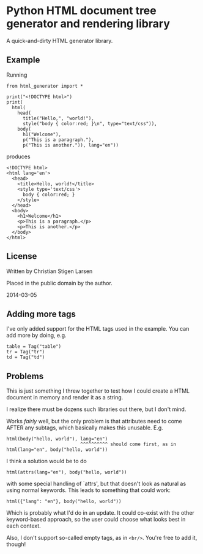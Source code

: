 Python HTML document tree generator and rendering library
=========================================================

A quick-and-dirty HTML generator library.

Example
-------

Running

    from html_generator import *

    print("<!DOCTYPE html>")
    print(
      html(
        head(
          title("Hello,", "world!"),
          style("body { color:red; }\n", type="text/css")),
        body(
          h1("Welcome"),
          p("This is a paragraph."),
          p("This is another.")), lang="en"))

produces

    <!DOCTYPE html>
    <html lang='en'>
      <head>
        <title>Hello, world!</title>
        <style type='text/css'>
          body { color:red; }
        </style>
      </head>
      <body>
        <h1>Welcome</h1>
        <p>This is a paragraph.</p>
        <p>This is another.</p>
      </body>
    </html>

License
-------
Written by Christian Stigen Larsen

Placed in the public domain by the author.

2014-03-05

Adding more tags
----------------

I've only added support for the HTML tags used in the example.
You can add more by doing, e.g.

    table = Tag("table")
    tr = Tag("tr")
    td = Tag("td")

Problems
--------

This is just something I threw together to test how I could create a HTML
document in memory and render it as a string.

I realize there must be dozens such libraries out there, but I don't mind.

Works *fairly* well, but the only problem is that attributes need to come
AFTER any subtags, which basically makes this unusable.  E.g.

    html(body("hello, world"), lang="en")
                               ^^^^^^^^^^ should come first, as in
    html(lang="en", body("hello, world"))

I think a solution would be to do

    html(attrs(lang="en"), body("hello, world"))

with some special handling of `attrs', but that doesn't look as natural as
using normal keywords.  This leads to something that could work:

    html({"lang": "en"}, body("hello, world"))

Which is probably what I'd do in an update.  It could co-exist with the
other keyword-based approach, so the user could choose what looks best in
each context.

Also, I don't support so-called empty tags, as in `<br/>`.  You're free to
add it, though!
